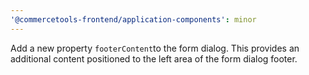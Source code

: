 ```yaml
---
'@commercetools-frontend/application-components': minor
---
```


Add a new property `footerContent`to the form dialog. This provides an additional content positioned to the left area of the form dialog footer.
